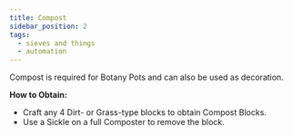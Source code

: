 ```yaml
---
title: Compost
sidebar_position: 2
tags:
  - sieves and things
  - automation
---
```


Compost is required for Botany Pots and can also be used as decoration.

**How to Obtain:**

* Craft any 4 Dirt- or Grass-type blocks to obtain Compost Blocks.
* Use a Sickle on a full Composter to remove the block.
